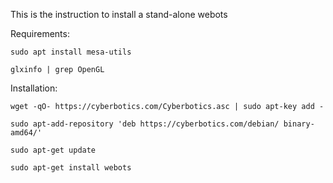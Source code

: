 
This is the instruction to install a stand-alone webots 

Requirements:

```
sudo apt install mesa-utils

glxinfo | grep OpenGL
```

Installation: 

```
wget -qO- https://cyberbotics.com/Cyberbotics.asc | sudo apt-key add - 

sudo apt-add-repository 'deb https://cyberbotics.com/debian/ binary-amd64/'

sudo apt-get update

sudo apt-get install webots
```
